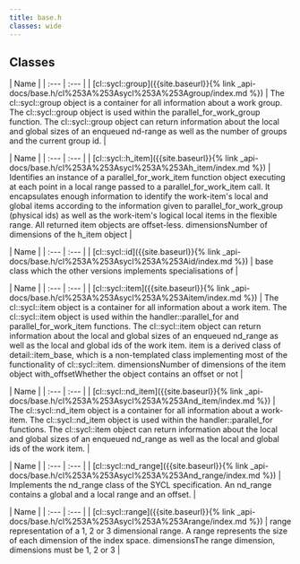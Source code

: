 ```yaml
---
title: base.h
classes: wide
---
```

## Classes

  | Name |
| :--- | :--- |
| [cl::sycl::group]({{site.baseurl}}{% link _api-docs/base.h/cl%253A%253Asycl%253A%253Agroup/index.md %}) | The cl::sycl::group object is a container for all information about a work group. The cl::sycl::group object is used within the parallel_for_work_group function. The cl::sycl::group object can return information about the local and global sizes of an enqueued nd-range as well as the number of groups and the current group id.  |


  | Name |
| :--- | :--- |
| [cl::sycl::h\_item]({{site.baseurl}}{% link _api-docs/base.h/cl%253A%253Asycl%253A%253Ah_item/index.md %}) | Identifies an instance of a parallel_for_work_item function object executing at each point in a local range passed to a parallel_for_work_item call. It encapsulates enough information to identify the work-item's local and global items according to the information given to parallel_for_work_group (physical ids) as well as the work-item's logical local items in the flexible range. All returned item objects are offset-less. dimensionsNumber of dimensions of the h_item object  |


  | Name |
| :--- | :--- |
| [cl::sycl::id]({{site.baseurl}}{% link _api-docs/base.h/cl%253A%253Asycl%253A%253Aid/index.md %}) | base class which the other versions implements specialisations of  |


  | Name |
| :--- | :--- |
| [cl::sycl::item]({{site.baseurl}}{% link _api-docs/base.h/cl%253A%253Asycl%253A%253Aitem/index.md %}) | The cl::sycl::item object is a container for all information about a work item. The cl::sycl::item object is used within the handler::parallel_for and parallel_for_work_item functions. The cl::sycl::item object can return information about the local and global sizes of an enqueued nd_range as well as the local and global ids of the work item. item<dimensions> is a derived class of detail::item_base, which is a non-templated class implementing most of the functionality of cl::sycl::item<dimensions>. dimensionsNumber of dimensions of the item object with_offsetWhether the object contains an offset or not  |


  | Name |
| :--- | :--- |
| [cl::sycl::nd\_item]({{site.baseurl}}{% link _api-docs/base.h/cl%253A%253Asycl%253A%253And_item/index.md %}) | The cl::sycl::nd_item object is a container for all information about a work-item. The cl::sycl::nd_item object is used within the handler::parallel_for functions. The cl::sycl::item object can return information about the local and global sizes of an enqueued nd_range as well as the local and global ids of the work item.  |


  | Name |
| :--- | :--- |
| [cl::sycl::nd\_range]({{site.baseurl}}{% link _api-docs/base.h/cl%253A%253Asycl%253A%253And_range/index.md %}) | Implements the nd_range class of the SYCL specification. An nd_range contains a global and a local range and an offset.  |


  | Name |
| :--- | :--- |
| [cl::sycl::range]({{site.baseurl}}{% link _api-docs/base.h/cl%253A%253Asycl%253A%253Arange/index.md %}) | range representation of a 1, 2 or 3 dimensional range. A range represents the size of each dimension of the index space. dimensionsThe range dimension, dimensions must be 1, 2 or 3  |

